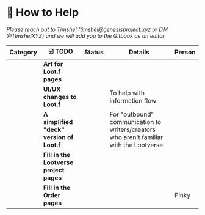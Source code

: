# 🥰 How to Help

_Please reach out to Timshel (timshel@genesisproject.xyz or DM @TImshelXYZ) and we will add you to the Gitbook as an editor_

<table><thead><tr><th data-type="select" data-multiple>Category</th><th>☑️ TODO</th><th data-type="select">Status</th><th>Details</th><th>Person</th></tr></thead><tbody><tr><td></td><td><strong>Art for Loot.f pages</strong></td><td></td><td></td><td></td></tr><tr><td></td><td><strong>UI/UX changes to Loot.f</strong></td><td></td><td>To help with information flow</td><td></td></tr><tr><td></td><td><strong>A simplified "deck" version of Loot.f</strong></td><td></td><td>For "outbound" communication to writers/creators who aren't familiar with the Lootverse</td><td></td></tr><tr><td></td><td><strong>Fill in the Lootverse project pages</strong></td><td></td><td></td><td></td></tr><tr><td></td><td><strong>Fill in the Order pages</strong></td><td></td><td></td><td>Pinky</td></tr></tbody></table>

